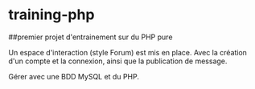 # training-php

##premier projet d'entrainement sur du PHP pure

Un espace d'interaction (style Forum) est mis en place. 
Avec la création d'un compte et la connexion, ainsi que la publication de message. 

Gérer avec une BDD MySQL et du PHP.
